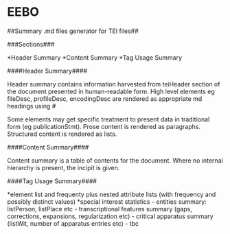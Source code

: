 EEBO
====

##Summary .md files generator for TEI files##

###Sections###

*Header Summary
*Content Summary
*Tag Usage Summary

####Header Summary####

Header summary contains information harvested from teiHeader section of the document presented in human-readable form. High level elements eg fileDesc, profileDesc, encodingDesc are rendered as appropriate md headings using #

Some elements may get specific treatment to present data in traditional form (eg publicationStmt). Prose content is rendered as paragraphs. Structured content is rendered as lists.

####Content Summary####

Content summary is a table of contents for the document. Where no internal hierarchy is present, the incipit is given.

####Tag Usage Summary####

  *element list and frequenty plus nested attribute lists (with frequency and possibly distinct values)
  *special interest statistics
    - entities summary: listPerson, listPlace etc
    - transcriptional features summary (gaps, corrections, expansions, regularization etc)
    - critical apparatus summary (listWit, number of apparatus entries etc)
    - tbc

